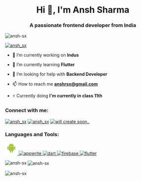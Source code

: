 <img  src="https://github.com/ansh-sx/ansh-sx/assets/147230122/f7be31a4-baef-43a3-b5be-93dd3798dd62" alt="">
<h1 align="center">Hi 👋, I'm Ansh Sharma</h1>
<h3 align="center">A passionate frontend developer from India</h3>
<img  src="https://media.giphy.com/media/K5kfQExKk731K/giphy.gif" width="400px" align="right" alt="">

<p align="left"> <img src="https://komarev.com/ghpvc/?username=ansh-sx&label=Profile%20views&color=0e75b6&style=flat" alt="ansh-sx" /> </p>

<p align="left"> <a href="https://twitter.com/ansh_sx" target="blank"><img src="https://img.shields.io/twitter/follow/ansh_sx?logo=twitter&style=for-the-badge" alt="ansh_sx" /></a> </p>

- 🔭 I’m currently working on **Indus**

- 🌱 I’m currently learning **Flutter**

- 🤝 I’m looking for help with **Backend Developer**

- 📫 How to reach me **anshrsx@gmail.com**

- ⚡ Currently doing **I'm currently in class 11th**

<h3 align="left">Connect with me:</h3>
<p align="left">
<a href="https://twitter.com/ansh_sx" target="blank"><img align="center" src="https://raw.githubusercontent.com/rahuldkjain/github-profile-readme-generator/master/src/images/icons/Social/twitter.svg" alt="ansh_sx" height="30" width="40" /></a>
<a href="https://instagram.com/ansh_sx" target="blank"><img align="center" src="https://raw.githubusercontent.com/rahuldkjain/github-profile-readme-generator/master/src/images/icons/Social/instagram.svg" alt="ansh_sx" height="30" width="40" /></a>
<a href="https://www.youtube.com/c/will create soon.." target="blank"><img align="center" src="https://raw.githubusercontent.com/rahuldkjain/github-profile-readme-generator/master/src/images/icons/Social/youtube.svg" alt="will create soon.." height="30" width="40" /></a>
</p>

<h3 align="left">Languages and Tools:</h3>
<p align="left"> <a href="https://developer.android.com" target="_blank" rel="noreferrer"> <img src="https://raw.githubusercontent.com/devicons/devicon/master/icons/android/android-original-wordmark.svg" alt="android" width="40" height="40"/> </a> <a href="https://appwrite.io" target="_blank" rel="noreferrer"> <img src="https://www.vectorlogo.zone/logos/appwriteio/appwriteio-icon.svg" alt="appwrite" width="40" height="40"/> </a> <a href="https://dart.dev" target="_blank" rel="noreferrer"> <img src="https://www.vectorlogo.zone/logos/dartlang/dartlang-icon.svg" alt="dart" width="40" height="40"/> </a> <a href="https://firebase.google.com/" target="_blank" rel="noreferrer"> <img src="https://www.vectorlogo.zone/logos/firebase/firebase-icon.svg" alt="firebase" width="40" height="40"/> </a> <a href="https://flutter.dev" target="_blank" rel="noreferrer"> <img src="https://www.vectorlogo.zone/logos/flutterio/flutterio-icon.svg" alt="flutter" width="40" height="40"/> </a> </p>

<p><img align="left" src="https://github-readme-stats.vercel.app/api/top-langs?username=ansh-sx&show_icons=true&theme=dark&locale=en&layout=compact" alt="ansh-sx" /></p>

<p>&nbsp;<img align="center" src="https://github-readme-stats.vercel.app/api?username=ansh-sx&show_icons=true&theme=dark&locale=en" alt="ansh-sx" /></p>

<p><img align="center" src="https://github-readme-streak-stats.herokuapp.com/?user=ansh-sx&theme=dark" alt="ansh-sx" /></p>
